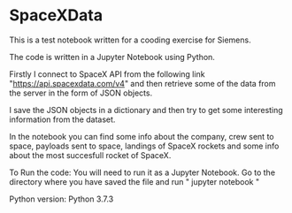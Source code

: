 # SpaceXData
This is a test notebook written for a cooding exercise for Siemens.

The code is written in a Jupyter Notebook using Python.

Firstly I connect to SpaceX API from the following link "https://api.spacexdata.com/v4" and then retrieve some of the data from the server in the form of JSON objects. 

I save the JSON objects in a dictionary and then try to get some interesting information from the dataset.

In the notebook you can find some info about the company, crew sent to space, payloads sent to space, landings of SpaceX rockets and some info about the most succesfull rocket of SpaceX.


To Run the code: You will need to run it as a Jupyter Notebook. Go to the directory where you have saved the file and run " jupyter notebook " 

Python version: Python 3.7.3
